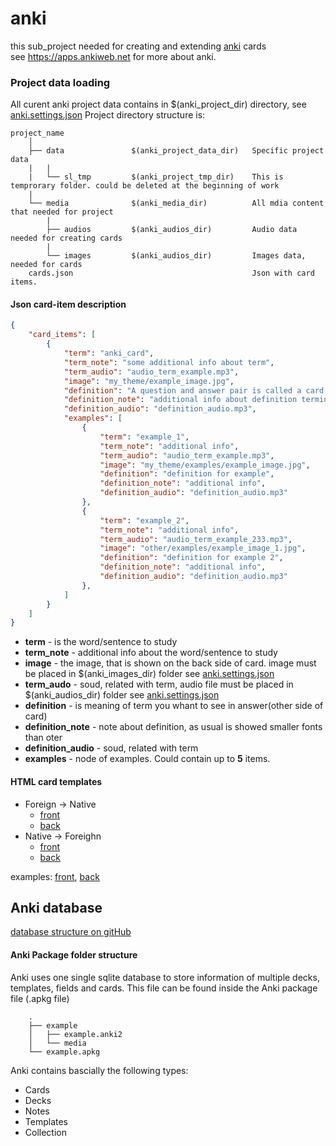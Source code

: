 # anki

this sub_project needed for creating and extending [anki](https://en.wikipedia.org/wiki/Anki_(software)) cards   
see https://apps.ankiweb.net for more about anki.

### Project data loading

All curent anki project data contains in $(anki_project_dir) directory, see [anki.settings.json](../config/anki.settings.json)
Project directory structure is:

```
project_name
    │
    ├── data               $(anki_project_data_dir)   Specific project data
    |   | 
    |   └── sl_tmp         $(anki_project_tmp_dir)    This is temprorary folder. could be deleted at the beginning of work
    |
    └── media              $(anki_media_dir)          All mdia content that needed for project
        |
        ├── audios         $(anki_audios_dir)         Audio data needed for creating cards
        |
        └── images         $(anki_audios_dir)         Images data, needed for cards
    cards.json                                        Json with card items. 
```

#### Json card-item description
```json
{
	"card_items": [
		{
			"term": "anki_card",
			"term_note": "some additional info about term",
			"term_audio": "audio_term_example.mp3",
			"image": "my_theme/example_image.jpg",
			"definition": "A question and answer pair is called a card. This is based on a paper flashcard with a question on one side and the answer on the back.",
			"definition_note": "additional info about definition termin, showed with smaller font",
			"definition_audio": "definition_audio.mp3",
			"examples": [
				{
					"term": "example_1",
					"term_note": "additional info",
					"term_audio": "audio_term_example.mp3",
					"image": "my_theme/examples/example_image.jpg",
					"definition": "definition for example",
					"definition_note": "additional info",
					"definition_audio": "definition_audio.mp3"
				},
				{
					"term": "example_2",
					"term_note": "additional info",
					"term_audio": "audio_term_example_233.mp3",
					"image": "other/examples/example_image_1.jpg",
					"definition": "definition for example 2",
					"definition_note": "additional info",
					"definition_audio": "definition_audio.mp3"
				},
			]
		}
	]
}
```
* **term** - is the word/sentence to study
* **term_note** - additional info about the word/sentence to study
* **image** - the image, that is shown on the back side of card. image must be placed in $(anki_images_dir) folder see [anki.settings.json](../config/anki.settings.json)
* **term_audo** - soud, related with term, audio file must be placed in $(anki_audios_dir) folder see [anki.settings.json](../config/anki.settings.json)
* **definition** - is meaning of term you whant to see in answer(other side of card)
* **definition_note** - note about definition, as usual is showed smaller fonts than oter
* **definition_audio** - soud, related with term
* **examples** - node of examples. Could contain up to **5** items. 

#### HTML card templates
+ Foreign -> Native
	* [front](../data/anki/data/modelCardTemplates/front1.html)
	* [back](../data/anki/data/modelCardTemplates/back1.html)
+ Native -> Foreighn
	* [front](../data/anki/data/modelCardTemplates/front2.html)
	* [back](../data/anki/data/modelCardTemplates/back2.html)

examples: [front](../data/anki/data/modelCardTemplates/examples/front.html), [back](../data/anki/data/modelCardTemplates/examples/back.html)

## Anki database
[database structure on gitHub](https://github.com/ankidroid/Anki-Android/wiki/Database-Structure)


#### Anki Package folder structure 

Anki uses one single sqlite database to store information of multiple decks, templates, fields and cards. This file can be found inside the Anki package file (.apkg file) 
```
    .
    ├── example
    │   ├── example.anki2
    │   └── media
    └── example.apkg
```

Anki contains bascially the following types:

 * Cards
 * Decks
 * Notes
 * Templates
 * Collection


